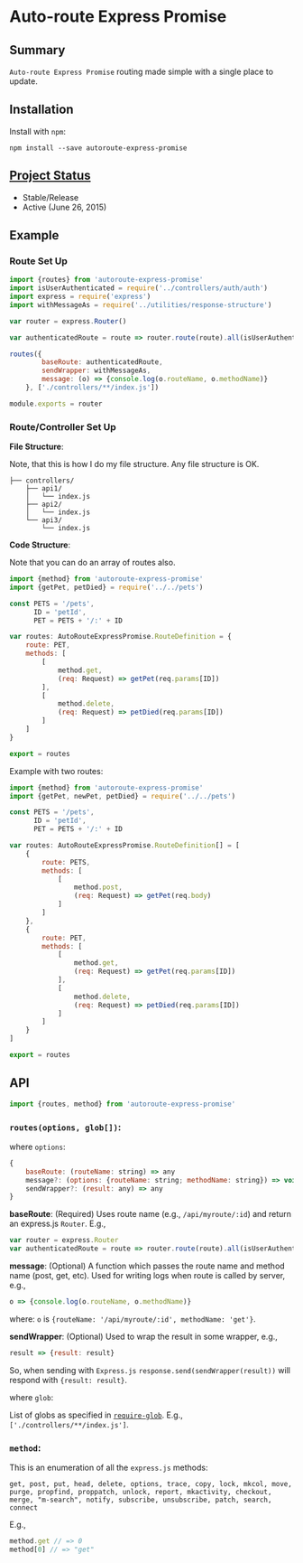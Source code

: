 # Auto-route Express Promise

## Summary

`Auto-route Express Promise` routing made simple with a single place to update.

## Installation

Install with `npm`:

```
npm install --save autoroute-express-promise
```

## [Project Status](http://www.walkercoderanger.com/blog/2015/06/advice-for-open-source-projects/)

- Stable/Release
- Active (June 26, 2015)

## Example

### Route Set Up

```js
import {routes} from 'autoroute-express-promise'
import isUserAuthenticated = require('../controllers/auth/auth')
import express = require('express')
import withMessageAs = require('../utilities/response-structure')

var router = express.Router()

var authenticatedRoute = route => router.route(route).all(isUserAuthenticated)

routes({
        baseRoute: authenticatedRoute,
        sendWrapper: withMessageAs,
        message: (o) => {console.log(o.routeName, o.methodName)}
    }, ['./controllers/**/index.js'])

module.exports = router
```

### Route/Controller Set Up

**File Structure**:

Note, that this is how I do my file structure. Any file structure is OK.

```
├── controllers/
    ├── api1/
    │   └── index.js
    ├── api2/
    │   └── index.js
    └── api3/
        └── index.js
```

**Code Structure**:

Note that you can do an array of routes also.

```js
import {method} from 'autoroute-express-promise'
import {getPet, petDied} = require('../../pets')

const PETS = '/pets',
      ID = 'petId',
      PET = PETS + '/:' + ID

var routes: AutoRouteExpressPromise.RouteDefinition = {
    route: PET,
    methods: [
        [
            method.get,
            (req: Request) => getPet(req.params[ID])
        ],
        [
            method.delete,
            (req: Request) => petDied(req.params[ID])
        ]
    ]
}

export = routes
```

Example with two routes:

```js
import {method} from 'autoroute-express-promise'
import {getPet, newPet, petDied} = require('../../pets')

const PETS = '/pets',
      ID = 'petId',
      PET = PETS + '/:' + ID

var routes: AutoRouteExpressPromise.RouteDefinition[] = [
    {
        route: PETS,
        methods: [
            [
                method.post,
                (req: Request) => getPet(req.body)
            ]
        ]
    },
    {
        route: PET,
        methods: [
            [
                method.get,
                (req: Request) => getPet(req.params[ID])
            ],
            [
                method.delete,
                (req: Request) => petDied(req.params[ID])
            ]
        ]
    }
]

export = routes
```

## API

```js
import {routes, method} from 'autoroute-express-promise'
```

### `routes(options, glob[])`:

where `options`:

```js
{
    baseRoute: (routeName: string) => any
    message?: (options: {routeName: string; methodName: string}) => void
    sendWrapper?: (result: any) => any
}
```

**baseRoute**: (Required) Uses route name (e.g., `/api/myroute/:id`) and return
an express.js `Router`. E.g.,

```js
var router = express.Router
var authenticatedRoute = route => router.route(route).all(isUserAuthenticated)
```

**message**: (Optional) A function which passes the route name and method name (post, get,
etc). Used for writing logs when route is called by server, e.g.,

```js
o => {console.log(o.routeName, o.methodName)}
```

where: `o` is `{routeName: '/api/myroute/:id', methodName: 'get'}`.

**sendWrapper**: (Optional) Used to wrap the result in some wrapper, e.g.,

```js
result => {result: result}
```

So, when sending with `Express.js` `response.send(sendWrapper(result))` will
respond with `{result: result}`.

where `glob`:

List of globs as specified in
[`require-glob`](https://www.npmjs.com/package/require-glob). E.g.,
`['./controllers/**/index.js']`.

### `method`:

This is an enumeration of all the `express.js` methods:

`get, post, put, head, delete, options, trace, copy, lock, mkcol, move, purge, propfind, proppatch, unlock, report, mkactivity, checkout, merge, "m-search", notify, subscribe, unsubscribe, patch, search, connect`

E.g.,

```js
method.get // => 0
method[0] // => "get"
```
